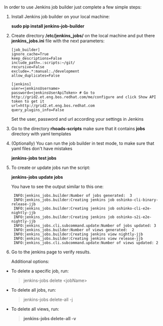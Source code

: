 In order to use Jenkins job builder just complete a few simple steps:


1. Install Jenkins job builder on your local machine: 

    **sudo pip install jenkins-job-builder**

2. Create directory **/etc/jenkins_jobs/** on the local machine and put there **jenkins_jobs.ini** file with the next parameters:
  
       [job_builder]
       ignore_cache=True
       keep_descriptions=False
       include_path=.:scripts:~/git/
       recursive=False
       exclude=.*:manual:./development
       allow_duplicates=False
           
       [jenkins]
       user=<jenkinsUsername>
       password=<jenkinsUserApiToken> # Go to http://grid2.et.eng.bos.redhat.com/me/configure and click Show API token to get it
       url=http://grid2.et.eng.bos.redhat.com
       query_plugins_info=False
            
     Set the user, password and url according your settings in Jenkins

3. Go to the directory **rhoads-scripts** make sure that it contains **jobs** directory with yaml templates

4. (Optionally) You can run the job builder in test mode, to make sure that yaml files don't have mistakes 

   **jenkins-jobs test jobs**

5. To create or update jobs run the script:
    
   **jenkins-jobs update jobs**
   
    You have to see the output similar to this one:

        INFO:jenkins_jobs.builder:Number of jobs generated:  3
        INFO:jenkins_jobs.builder:Creating jenkins job oshinko-cli-binary-release-jjb 
        INFO:jenkins_jobs.builder:Creating jenkins job oshinko-cli-e2e-nightly-jjb
        INFO:jenkins_jobs.builder:Creating jenkins job oshinko-s2i-e2e-nightly-jjb
        INFO:jenkins_jobs.cli.subcommand.update:Number of jobs updated: 3
        INFO:jenkins_jobs.builder:Number of views generated:  2
        INFO:jenkins_jobs.builder:Creating jenkins view nightly-jjb
        INFO:jenkins_jobs.builder:Creating jenkins view release-jjb
        INFO:jenkins_jobs.cli.subcommand.update:Number of views updated: 2
     
6. Go to the jenkins page to verify results.

    Additional options:
    
  * To delete a specific job, run: 
    
    > jenkins-jobs delete \<jobName>
    
  * To delete all jobs, run: 
 
    > jenkins-jobs delete-all -j
    
  * To delete all views, run: 
    
    > **jenkins-jobs delete-all -v**